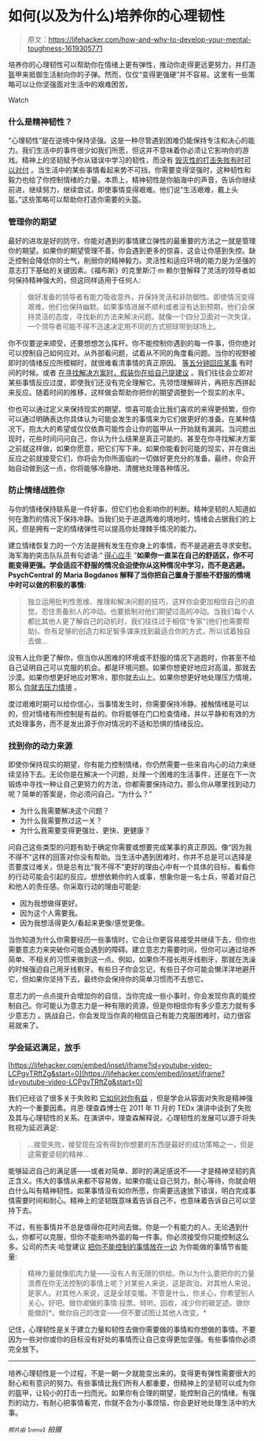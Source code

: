 # 如何(以及为什么)培养你的心理韧性

> 原文：<https://lifehacker.com/how-and-why-to-develop-your-mental-toughness-1619305771>

培养你的心理韧性可以帮助你在情绪上更有弹性，推动你走得更远更努力，并打造盔甲来抵御生活射向你的子弹。然而，仅仅“变得更强硬”并不容易。这里有一些策略可以让你坚强面对生活中的艰难困苦。

Watch

### **什么是精神韧性？**

“心理韧性”是在逆境中保持坚强。这是一种尽管遇到困难仍能保持专注和决心的能力。我们生活中的事件很少如我们所愿，但这并不意味着你必须让它影响你的游戏。精神上的坚韧赋予你从错误中学习的韧性，而没有 [毁灭性的打击失败有时可以对付](https://lifehacker.com/how-to-move-past-failure-1597951611) 。当生活中的某些事情看起来势不可挡，你需要变得坚强时，这种韧性和毅力也给了你控制情绪的力量。本质上，精神韧性是你脑海中的声音，告诉你继续前进，继续努力，继续尝试，即使事情变得艰难。他们说“生活艰难，戴上头盔。”这些策略可以帮助你打造你需要的头盔。

### **管理你的期望**

最好的进攻是好的防守。你能对遇到的事情建立弹性的最重要的方法之一就是管理你的期望。如果你的期望管理不善，你会遇到更多的惊喜，这会让你感到失控。缺乏控制会降低你的士气，削弱你的精神毅力。灵活性和适应环境的能力是为坚强的意志打下基础的关键因素。《福布斯》的克里斯汀·m·赖尔登解释了灵活的领导者如何保持精神强大的，但这同样适用于任何人:

> 做好准备的领导者有能力吸收意外，并保持灵活和非防御性。即使情况变得艰难，他们也保持幽默。如果事情进展不顺利或者没有达到预期，他们会保持灵活的态度，寻找新的方法来解决问题。就像一个四分卫面对一次失误，一个领导者可能不得不迅速决定用不同的方式把球带到球场上。

你不仅要逆来顺受，还要想想怎么挥杆。你不能控制你遇到的每一件事，但你绝对可以控制自己如何应对。从外部看问题，试着从不同的角度看问题。当你的视野被即时的情绪反应所模糊时，就很难看清事情的真正原因。 [等五分钟回应某事](https://lifehacker.com/recalibrate-your-reality-5891564) 有时间的时候。或者 [在寻找解决方案时，假装你在给自己提建议](http://lifehacker.com/talk-to-yourself-with-third-person-pronouns-for-better-1573612525) 。我们往往会立即对某些事情反应过度，即使我们还没有完全理解它。先领悟理解碎片，再把东西拼起来反应。随着时间的推移，这样做会帮助你把你的期望调整到一个现实的水平。

你也可以通过定义来保持现实的期望。惊喜可能会比我们喜欢的来得更频繁，但你可以通过明确表达你具体认为可能会发生的事情来为它们做更好的准备。在某种情况下，抱太大的希望或仅仅依靠可能性会让你的盔甲从一开始就有漏洞。当问题出现时，花些时间问问自己，你认为什么结果是真正可能的。甚至在你寻找解决方案之前就这样做，如果你愿意，把它们写下来。如果你能看到可能的现实，并在做出反应之前就接受它们，你将会为你所面临的一切做好更充分的准备。最终，你会开始自动做到这一点，你将能够冷静地、清醒地处理各种情况。

### **防止情绪战胜你**

与你的情绪保持联系是一件好事，但它们也会影响你的判断。精神坚韧的人知道如何在激烈的情况下保持冷静。当我们处于进退两难的境地时，情绪会占据我们的上风，但是拥有一定的情绪弹性可以提高你处理棘手情况的能力。

建立情绪恢复力的一个方法是拥有发生在你身上的事情，而不是逃避去寻求安慰。海军海豹突击队队员有句谚语:“ [得心应手](http://lifehacker.com/get-comfortable-being-uncomfortable-1599385696) ”**如果你一直呆在自己的舒适区，你不可能变得更强。学会适应不舒服的情况会迫使你从这种情况中学习，而不是逃避。PsychCentral 的 Maria Bogdanos 解释了当你把自己置身于那些不舒服的情境中时可以做的积极的事情:**

> 独立运用批判性思维、推理和解决问题的技巧，这样你会更加相信自己的直觉。忍住责备别人的冲动。也要抵制对他们期望过高的冲动。当我们每个人都比其他人更了解自己的动机时，我们往往过于相信“专家”(他们也需要帮助)。你有足够的创造力和足智多谋来找到最适合你的方式，所以试着独自去做...

没有人比你更了解你，但当你从困难的环境或不舒服的情况下逃跑时，你甚至不给自己证明自己可以克服的机会。都是环境问题。如果你想更好地应对高温，那就去沙漠。如果你想更好地应对寒冷，那你就去山上。如果你想更好地处理压力情境，那么 [你就去压力情境](https://lifehacker.com/the-science-of-breaking-out-of-your-comfort-zone-and-w-656426705) 。

度过艰难时期可以给你信心，当事情发生时，你需要保持冷静。接触情绪是可以的，但对情绪有所控制是有益的。你将能够在门口检查情绪，并以平静和有效的方式处理事务，而不是发出源于你对情况的不适和恐惧的情绪反应。

### **找到你的动力来源**

即使你保持现实的期望，你有能力控制情绪，你仍然需要一些来自内心的动力来继续坚持下去。无论你是在解决一个问题，处理一个困难的生活事件，还是在下一次锻炼中寻找一种让自己更努力的方法，你都需要保持动力。那么你从哪里找到动力呢？简单的答案是，你必须问自己，“为什么？”

*   为什么我需要解决这个问题？
*   为什么我需要熬过这一关？
*   为什么我需要变得更强壮、更快、更健康？

问自己这些类型的问题有助于确定你需要或想要完成某事的真正原因。像“因为我不得不”这样的回答对你没有帮助。当生活中遇到困难时，你并不总是可以选择是否要度过难关，但是总有比“我不得不”更好的理由心中有一个具体的目标，看看你的行动可能会引起的反应。想想依赖你的人或事，想象你是一名士兵，带着对自己和他人的责任感。你采取行动的理由可能是:

*   因为我想做得更好。
*   因为这个人需要我。
*   因为我想活得更久/看起来更像/感觉更像。

当你知道为什么你需要经历一些事情时，它会让你更容易接受并继续下去，但你也需要意志力来突破你可能会遇到的障碍。建立意志力需要时间，但你可以通过培养简单、不相关的习惯来做到这一点。例如，如果你不擅长用牙线剔牙，那就在洗澡的时候强迫自己用牙线剔牙。有些日子你会忘记，有些日子你可能会懒洋洋地避开它，但如果你坚持下去，最终你会保持你的简单习惯而不去想它。

意志力的一点点提升会增加你的自信，当你完成一些小事时，你会发现你真的能控制自己。你可能认为意志力是一种有限的资源，但是你相信你有多少意志力就有多少意志力 。挑战自己，你会发现当你真的相信自己有能力克服困难时，动力很容易就来了。

### **学会延迟满足，放手**

 [https://lifehacker.com/embed/inset/iframe?id=youtube-video-LCPgvTRftZg&start=0](https://lifehacker.com/embed/inset/iframe?id=youtube-video-LCPgvTRftZg&start=0) 

我们已经谈了很多关于失败和 [它如何对你有益](http://lifehacker.com/how-and-why-to-intentionally-set-yourself-up-for-fail-5985565) ，但是学会从容面对失败是精神强大的一个重要因素。肖恩·理查森博士在 2011 年 11 月的 TEDx 演讲中谈到了失败及其与心理韧性的关系。在演讲中，理查森解释说，心理韧性的发展可以源于将失败视为延迟满足:

> ...接受失败，接受现在没有得到你想要的东西是最好的成功策略之一，但是这需要坚韧的精神…

能够延迟自己的满足感——或者对简单、即时的满足感说不——才是精神坚韧的真正含义。伟大的事情从来都不容易做，如果你能让自己努力，耐心等待，你就会明白什么叫有精神韧性。如果事情没有如你所愿，你需要迅速放下错误，明白完成事情需要时间和耐心。精神上的坚韧既意味着告诉自己不，也意味着告诉自己可以坚持下去。

不过，有些事情并不总是值得你花时间去做。你是一个有能力的人，无论遇到什么，你都可以克服，但你不能影响外面的每一件事。你必须接受你只能控制这么多。公司的杰夫·哈登建议 [把你不能控制的事情放在一边](http://www.inc.com/jeff-haden/7-habits-of-people-with-remarkable-mental-toughness.html) 为你能做的事情节省能量:

> 精神力量就像肌肉力量——没有人有无限的供给。所以为什么要把你的力量浪费在你无法控制的事情上呢？对某些人来说，这是政治。对其他人来说，是家人。对其他人来说，这是全球变暖。不管是什么，你关心，你希望别人关心。好吧。做你*能*做的事情:投票。倾听。回收，减少你的碳足迹。做你能做的*。做你自己的改变——但不要试图让其他人改变。*

记住，心理韧性是关于建立力量和韧性去做你需要做的事情和你想做的事情。不要因为一些对你或你的目标没有好处的事情而让自己变得更加坚强。有些事情你必须完全放下。

* * *

培养心理韧性是一个过程，不是一朝一夕就能变出来的。变得更有弹性需要很大的耐心和有意识的努力。有些事情比我们所有人都重要，但精神上的坚韧可以成为你的盔甲，让较小的打击一扫而光。如果你有合理的期望，能控制自己的情绪，有强烈的动力，有耐心把事情看完，你就不会为小事烦恼，你会更好地处理生活中的大事。

<small>*照片由*</small><small><small>【nemo】</small></small>*拍摄*